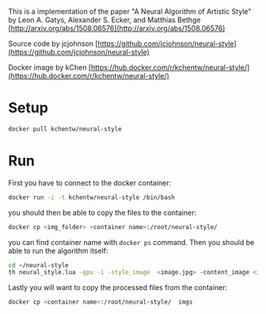 This is a implementation of the paper
"A Neural Algorithm of Artistic Style" by Leon A. Gatys, Alexander S. Ecker, and Matthias Bethge
[http://arxiv.org/abs/1508.06576](http://arxiv.org/abs/1508.06576)

Source code by jcjohnson
[https://github.com/jcjohnson/neural-style](https://github.com/jcjohnson/neural-style)

Docker image by kChen
[https://hub.docker.com/r/kchentw/neural-style/](https://hub.docker.com/r/kchentw/neural-style/)

# Setup
```bash
docker pull kchentw/neural-style
```

# Run

First you have to connect to the docker container:

```bash
docker run -i -t kchentw/neural-style /bin/bash
```

you should then be able to copy the files to the container:

```bash
docker cp <img_folder> <container name>:/root/neural-style/
```

you can find container name with ``docker ps`` command. Then you should be able
to run the algorithm itself:

```bash
cd ~/neural-style
th neural_style.lua -gpu -1 -style_image  <image.jpg> -content_image <image.jpg>
```

Lastly you will want to copy the processed files from the container:

```bash
docker cp <container name>:/root/neural-style/  imgs
```
